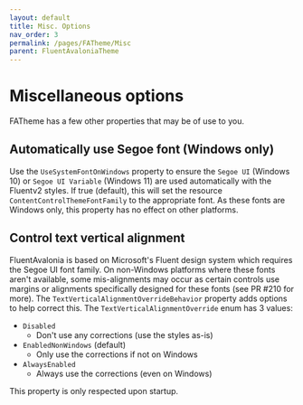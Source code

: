 ```yaml
---
layout: default
title: Misc. Options
nav_order: 3
permalink: /pages/FATheme/Misc
parent: FluentAvaloniaTheme
---
```


# Miscellaneous options

FATheme has a few other properties that may be of use to you.

## Automatically use Segoe font (Windows only)

Use the `UseSystemFontOnWindows` property to ensure the `Segoe UI` (Windows 10) or `Segoe UI Variable` (Windows 11) are used automatically with the Fluentv2 styles. If true (default), this will set the resource `ContentControlThemeFontFamily` to the appropriate font. As these fonts are Windows only, this property has no effect on other platforms.
<br/>

## Control text vertical alignment

FluentAvalonia is based on Microsoft's Fluent design system which requires the Segoe UI font family. On non-Windows platforms where these fonts aren't available, some mis-alignments may occur as certain controls use margins or alignments specifically designed for these fonts (see PR #210 for more). The `TextVerticalAlignmentOverrideBehavior` property adds options to help correct this. The `TextVerticalAlignmentOverride` enum has 3 values:

- `Disabled`
  - Don't use any corrections (use the styles as-is)
- `EnabledNonWindows` (default)
  - Only use the corrections if not on Windows
- `AlwaysEnabled`
  - Always use the corrections (even on Windows)

This property is only respected upon startup.
